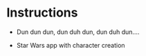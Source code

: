 # **Instructions**

* Dun dun dun, dun duh dun, dun duh dun....

* Star Wars app with character creation

